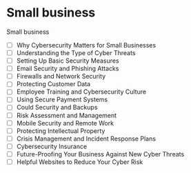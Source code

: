 # Small business

Small business
- [ ] Why Cybersecurity Matters for Small Businesses
- [ ] Understanding the Type of Cyber Threats
- [ ] Setting Up Basic Security Measures
- [ ] Email Security and Phishing Attacks
- [ ] Firewalls and Network Security
- [ ] Protecting Customer Data
- [ ] Employee Training and Cybersecurity Culture
- [ ] Using Secure Payment Systems
- [ ] Could Security and Backups
- [ ] Risk Assessment and Management
- [ ] Mobile Security and Remote Work
- [ ] Protecting Intellectual Property
- [ ] Crisis Management and Incident Response Plans
- [ ] Cybersecurity Insurance
- [ ] Future-Proofing Your Business Against New Cyber Threats
- [ ] Helpful Websites to Reduce Your Cyber Risk